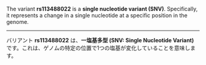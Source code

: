 The variant **rs113488022** is a **single nucleotide variant (SNV)**. Specifically, it represents a change in a single nucleotide at a specific position in the genome.

---

バリアント **rs113488022** は、**一塩基多型 (SNV: Single Nucleotide Variant)** です。これは、ゲノムの特定の位置で1つの塩基が変化していることを意味します。